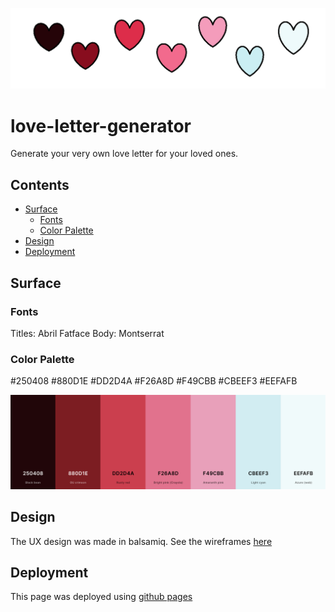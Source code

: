 ![Heart Banner](assets/images/readme-heart-banner.png)

# love-letter-generator
Generate your very own love letter for your loved ones.

## Contents

* [Surface](#surface)
  * [Fonts](#fonts)
  * [Color Palette](#color-palette)
* [Design](#design)
* [Deployment](#deployment)


## Surface
### Fonts
Titles: Abril Fatface
Body: Montserrat
### Color Palette
#250408
#880D1E
#DD2D4A
#F26A8D
#F49CBB
#CBEEF3
#EEFAFB

<div align="center">
  <img src="./assets/readme-images/colour-pallette.png" alt="Colour Pallette">
</div>



## Design

The UX design was made in balsamiq. See the wireframes [here](assets/PDF/LoveLetterGenerator.pdf)


## Deployment

This page was deployed using [github pages](https://pages.github.com/)
